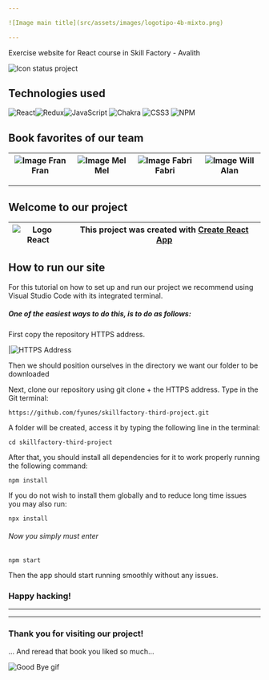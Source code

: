 ```yaml
---

![Image main title](src/assets/images/logotipo-4b-mixto.png)

---
```


Exercise website for React course in Skill Factory - Avalith

<!-- ![Image Print](https://media.discordapp.net/attachments/997992289425182791/1031387195765956648/print.png) -->

![Icon status project](http://img.shields.io/static/v1?label=STATUS&message=In%20development&color=RED&style=for-the-badge)

## Technologies used

![React](https://img.shields.io/badge/react-%2320232a.svg?style=for-the-badge&logo=react&logoColor=%2361DAFB)![Redux](https://img.shields.io/badge/redux-%23593d88.svg?style=for-the-badge&logo=redux&logoColor=white)![JavaScript](https://img.shields.io/badge/javascript-%23323330.svg?style=for-the-badge&logo=javascript&logoColor=%23F7DF1E) ![Chakra](https://img.shields.io/badge/chakra-%234ED1C5.svg?style=for-the-badge&logo=chakraui&logoColor=white) ![CSS3](https://img.shields.io/badge/css3-%231572B6.svg?style=for-the-badge&logo=css3&logoColor=white) ![NPM](https://img.shields.io/badge/NPM-%23000000.svg?style=for-the-badge&logo=npm&logoColor=white)

<!-- ## Prototype Baja-Baja

![Image Prototype baja-baja](https://media.discordapp.net/attachments/997992289425182791/1031390423358382120/Mobile.png)
![Image Prototype media-baja desktop-library](https://media.discordapp.net/attachments/997992289425182791/1031377519166881882/desktop-library.jpg?width=757&height=468)

![Image Prototype media-baja desktop-SigIn](https://media.discordapp.net/attachments/997992289425182791/1031377519443718225/desktop-sigin.jpg?width=761&height=468)

## Prototype Media-Baja

![Image Prototype baja-baja](https://media.discordapp.net/attachments/997992289425182791/1031380956520652870/figma-media.png)

## Trello

![Image Trello](https://media.discordapp.net/attachments/997992289425182791/1031381637369438359/unknown.png?width=1025&height=458) -->

## Book favorites of our team

| ![Image Fran](./src/assets/images/fr.jpg) Fran | ![Image Mel](./src/assets/images/Me.jpg) Mel | ![Image Fabri](./src/assets/images/fa.jpg) Fabri | ![Image Will](./src/assets/images/al.jpg) Alan |
| :--------------------------------------------: | :------------------------------------------: | :----------------------------------------------: | :--------------------------------------------: |

---

## Welcome to our project

| ![Logo React](https://miro.medium.com/max/464/1*LxtdsVO0UnRDlrale42riQ.png) | This project was created with [Create React App](https://github.com/facebook/create-react-app) |
| :-------------------------------------------------------------------------: | :--------------------------------------------------------------------------------------------: |

## How to run our site

For this tutorial on how to set up and run our project we recommend using Visual Studio Code with its integrated terminal.

##### One of the easiest ways to do this, is to do as follows:

First copy the repository HTTPS address.

|![HTTPS Address](./src/assets/images/https.jpg)

Then we should position ourselves in the directory we want our folder to be downloaded

Next, clone our repository using git clone + the HTTPS address.
Type in the Git terminal:

```
https://github.com/fyunes/skillfactory-third-project.git
```

A folder will be created, access it by typing the following line in the terminal:

```
cd skillfactory-third-project
```

After that, you should install all dependencies for it to work properly running the following command:

```
npm install
```

If you do not wish to install them globally and to reduce long time issues you may also run:

```
npx install
```

###### Now you simply must enter

```
npm start
```

Then the app should start running smoothly without any issues.

### Happy hacking!

---

---

### Thank you for visiting our project!

... And reread that book you liked so much...

![Good Bye gif](./src/assets/images/giphy.gif)
